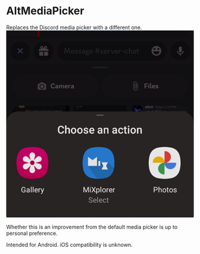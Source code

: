# AltMediaPicker

Replaces the Discord media picker with a different one.
![](./showcase0.png)

Whether this is an improvement from the default media picker is up to personal preference.

Intended for Android. iOS compatibility is unknown.
